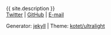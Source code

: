 {{ site.description }}  
[Twitter](https://twitter.com/kotetttt)
| [GitHub](https://github.com/kotet)
| [E-mail](mailto:kotet0418@gmail.com)

Generator: [jekyll](https://jekyllrb.com/)
| Theme: [kotet/ultralight](https://github.com/kotet/ultralight)